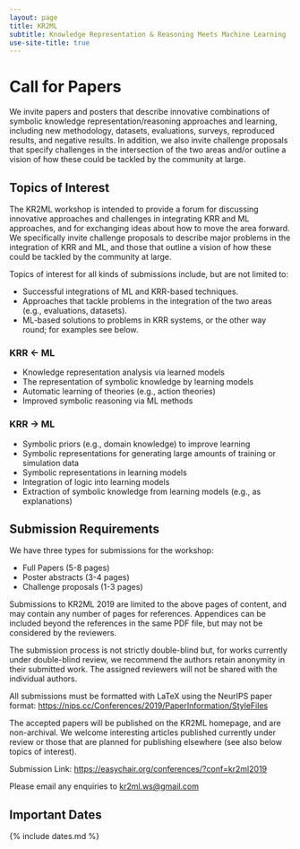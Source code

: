 ```yaml
---
layout: page
title: KR2ML
subtitle: Knowledge Representation & Reasoning Meets Machine Learning
use-site-title: true
---
```


# Call for Papers

We invite papers and posters that describe innovative combinations of symbolic knowledge representation/reasoning approaches and learning, including new methodology, datasets, evaluations, surveys, reproduced results, and negative results.
In addition, we also invite challenge proposals that specify challenges in the intersection of the two areas and/or outline a vision of how these could be tackled by the community at large.

## Topics of Interest 

The KR2ML workshop is intended to provide a forum for discussing innovative approaches and challenges in integrating KRR and ML approaches, and for exchanging ideas about how to move the area forward. We specifically invite challenge proposals to describe major problems in the integration of KRR and ML, and those that outline a vision of how these could be tackled by the community at large.

Topics of interest for all kinds of submissions include, but are not limited to:

- Successful integrations of ML and KRR-based techniques.
- Approaches that tackle problems in the integration of the two areas (e.g., evaluations, datasets).
- ML-based solutions to problems in KRR systems, or the other way round; for examples see below.

### KRR &larr; ML

- Knowledge representation analysis via learned models
- The representation of symbolic knowledge by learning models
- Automatic learning of theories (e.g., action theories)
- Improved symbolic reasoning via ML methods

### KRR &rarr; ML

- Symbolic priors (e.g., domain knowledge) to improve learning
- Symbolic representations for generating large amounts of training or simulation data
- Symbolic representations in learning models
- Integration of logic into learning models
- Extraction of symbolic knowledge from learning models (e.g., as explanations)

## Submission Requirements

We have three types for submissions for the workshop:

- Full Papers (5-8 pages)
- Poster abstracts (3-4 pages)
- Challenge proposals (1-3 pages)

Submissions to KR2ML 2019 are limited to the above pages of content, and may contain any number of pages for references. Appendices can be included beyond the references in the same PDF file, but may not be considered by the reviewers.

The submission process is not strictly double-blind but, for works currently under double-blind review, we recommend the authors retain anonymity in their submitted work. The assigned reviewers will not be shared with the individual authors.

All submissions must be formatted with LaTeX using the NeurIPS paper format: <https://nips.cc/Conferences/2019/PaperInformation/StyleFiles>

The accepted papers will be published on the KR2ML homepage, and are non-archival. We welcome interesting articles published currently under review or those that are planned for publishing elsewhere (see also below topics of interest).

Submission Link: <https://easychair.org/conferences/?conf=kr2ml2019>

Please email any enquiries to [kr2ml.ws@gmail.com](mailto:kr2ml.ws@gmail.com)

## Important Dates 

{% include dates.md %}
